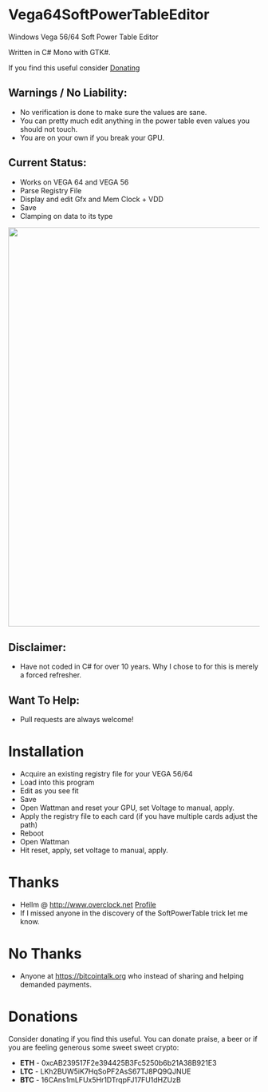 # Vega64SoftPowerTableEditor
Windows Vega 56/64 Soft Power Table Editor

Written in C# Mono with GTK#.

If you find this useful consider [Donating](#donations)

## Warnings / No Liability:
 - No verification is done to make sure the values are sane.
 - You can pretty much edit anything in the power table even values you should not touch.
 - You are on your own if you break your GPU.

## Current Status:
 - Works on VEGA 64 and VEGA 56
 - Parse Registry File
 - Display and edit Gfx and Mem Clock + VDD
 - Save
 - Clamping on data to its type
 
 <img src="https://github.com/halsafar/Vega64SoftPowerTableEditor/blob/master/screenshots/screenshot.png" width="800"/>

## Disclaimer:
 - Have not coded in C# for over 10 years.  Why I chose to for this is merely a forced refresher.
 
## Want To Help:
 - Pull requests are always welcome!  
  
# Installation
 - Acquire an existing registry file for your VEGA 56/64
 - Load into this program
 - Edit as you see fit
 - Save
 - Open Wattman and reset your GPU, set Voltage to manual, apply.
 - Apply the registry file to each card (if you have multiple cards adjust the path)
 - Reboot
 - Open Wattman
 - Hit reset, apply, set voltage to manual, apply.

# Thanks
 - Hellm @ http://www.overclock.net [Profile](http://www.overclock.net/u/511964/hellm)
 - If I missed anyone in the discovery of the SoftPowerTable trick let me know.

# No Thanks
 - Anyone at https://bitcointalk.org who instead of sharing and helping demanded payments.

# Donations

Consider donating if you find this useful.  You can donate praise, a beer or if you are feeling generous some sweet sweet crypto:

* __ETH__ - 0xcAB239517F2e394425B3Fc5250b6b21A38B921E3
* __LTC__ - LKh2BUW5iK7HqSoPF2AsS67TJ8PQ9QJNUE
* __BTC__ - 16CAns1mLFUx5Hr1DTrqpFJ17FU1dHZUzB


